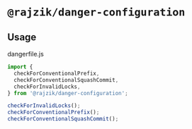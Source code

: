 # `@rajzik/danger-configuration`

## Usage

dangerfile.js

```javascript
import {
  checkForConventionalPrefix,
  checkForConventionalSquashCommit,
  checkForInvalidLocks,
} from '@rajzik/danger-configuration';

checkForInvalidLocks();
checkForConventionalPrefix();
checkForConventionalSquashCommit();
```
